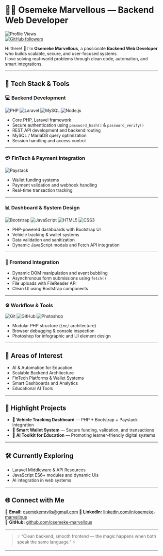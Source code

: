 # 🧑‍💻 Osemeke Marvellous — Backend Web Developer  

![Profile Views](https://komarev.com/ghpvc/?username=osemeke-marvellous&label=Profile%20Views&color=0e75b6&style=flat)  
[![GitHub followers](https://img.shields.io/github/followers/osemeke-marvellous?label=Follow&style=social)](https://github.com/osemeke-marvellous)  

Hi there! 👋 I’m **Osemeke Marvellous**, a passionate **Backend Web Developer** who builds scalable, secure, and user-focused systems.  
I love solving real-world problems through clean code, automation, and smart integrations.  

---

## 🚀 Tech Stack & Tools  

### 💻 Backend Development  
![PHP](https://img.shields.io/badge/PHP-777BB4?logo=php&logoColor=white)
![Laravel](https://img.shields.io/badge/Laravel-FF2D20?logo=laravel&logoColor=white)
![MySQL](https://img.shields.io/badge/MySQL-005C84?logo=mysql&logoColor=white)
![Node.js](https://img.shields.io/badge/Node.js-339933?logo=node.js&logoColor=white)

- Core PHP, Laravel framework  
- Secure authentication using `password_hash()` & `password_verify()`  
- REST API development and backend routing  
- MySQL / MariaDB query optimization  
- Session handling and access control  

---

### 💳 FinTech & Payment Integration  
![Paystack](https://img.shields.io/badge/Paystack-3BB75E?logo=paystack&logoColor=white)

- Wallet funding systems  
- Payment validation and webhook handling  
- Real-time transaction tracking  

---

### 📊 Dashboard & System Design  
![Bootstrap](https://img.shields.io/badge/Bootstrap-7952B3?logo=bootstrap&logoColor=white)
![JavaScript](https://img.shields.io/badge/JavaScript-F7DF1E?logo=javascript&logoColor=black)
![HTML5](https://img.shields.io/badge/HTML5-E34F26?logo=html5&logoColor=white)
![CSS3](https://img.shields.io/badge/CSS3-1572B6?logo=css3&logoColor=white)

- PHP-powered dashboards with Bootstrap UI  
- Vehicle tracking & wallet systems  
- Data validation and sanitization  
- Dynamic JavaScript modals and Fetch API integration  

---

### 🧰 Frontend Integration  
- Dynamic DOM manipulation and event bubbling  
- Asynchronous form submissions using `fetch()`  
- File uploads with FileReader API  
- Clean UI using Bootstrap components  

---

### ⚙️ Workflow & Tools  
![Git](https://img.shields.io/badge/Git-F05032?logo=git&logoColor=white)
![GitHub](https://img.shields.io/badge/GitHub-181717?logo=github&logoColor=white)
![Photoshop](https://img.shields.io/badge/Photoshop-31A8FF?logo=adobephotoshop&logoColor=white)

- Modular PHP structure (`inc/` architecture)  
- Browser debugging & console inspection  
- Photoshop for infographic and UI element design  

---

## 🧠 Areas of Interest  
- AI & Automation for Education  
- Scalable Backend Architecture  
- FinTech Platforms & Wallet Systems  
- Smart Dashboards and Analytics  
- Educational AI Tools  

---

## 💼 Highlight Projects  
- 🔹 **Vehicle Tracking Dashboard** — PHP + Bootstrap + Paystack Integration  
- 🔹 **Smart Wallet System** — Secure funding, validation, and transactions  
- 🔹 **AI Toolkit for Education** — Promoting learner-friendly digital systems  

---

## 🛠️ Currently Exploring  
- Laravel Middleware & API Resources  
- JavaScript ES6+ modules and dynamic UIs  
- AI integration in web systems  

---

## 🌐 Connect with Me  
📧 **Email:** osemekemrvlls@gmail.com 
💼 **LinkedIn:** [linkedin.com/in/osemeke-marvellous](#)  
🧰 **GitHub:** [github.com/osemeke-marvellous](https://github.com/o-marvel)  

---

> 💡 “Clean backend, smooth frontend — the magic happens when both speak the same language.” ⚡  

---

